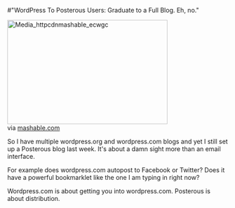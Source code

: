 #"WordPress To Posterous Users: Graduate to a Full Blog. Eh, no."


 <div class="posterous_bookmarklet_entry">
 <div class='p_embed p_image_embed'>
<img alt="Media_httpcdnmashable_ecwgc" height="237" src="http://getfile3.posterous.com/getfile/files.posterous.com/conoroneill/JbwbtgudpiltAJArsvIGnFFbwFewquCxJDzuycEzbAmakhlisAhllynombas/media_httpcdnmashable_ECwGc.png.scaled500.png" width="365" />
</div>
<div class="posterous_quote_citation">via <a href="http://mashable.com/2010/02/09/wordpress-posterous-importer/">mashable.com</a></div>
 <p>So I have multiple wordpress.org and wordpress.com blogs and yet I still set up a Posterous blog last week. It's about a damn sight more than an email interface.
</p><p>For example does wordpress.com autopost to Facebook or Twitter? Does it have a powerful bookmarklet like the one I am typing in right now?
</p><p>Wordpress.com is about getting you into wordpress.com. Posterous is about distribution.</p></div>
 